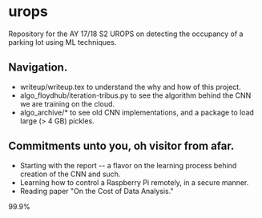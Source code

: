 # urops
Repository for the AY 17/18 S2 UROPS on detecting the occupancy of a parking lot using ML techniques.

## Navigation.
- writeup/writeup.tex to understand the why and how of this project.
- algo_floydhub/iteration-tribus.py to see the algorithm behind the CNN we are training on the cloud.
- algo_archive/* to see old CNN implementations, and a package to load large (> 4 GB) pickles.

## Commitments unto you, oh visitor from afar.
- Starting with the report -- a flavor on the learning process behind creation of the CNN and such.
- Learning how to control a Raspberry Pi remotely, in a secure manner.
- Reading paper "On the Cost of Data Analysis."

99.9%
